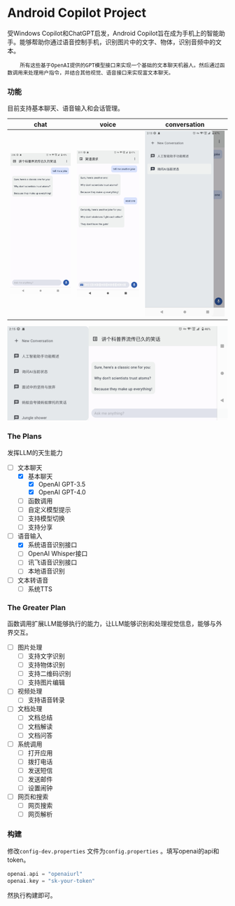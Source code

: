 # Android Copilot Project

受Windows Copilot和ChatGPT启发，Android Copilot旨在成为手机上的智能助手。能够帮助你通过语音控制手机，识别图片中的文字、物体，识别音频中的文本。

        所有这些基于OpenAI提供的GPT模型接口来实现一个基础的文本聊天机器人。然后通过函数调用来处理用户指令，并结合其他视觉、语音接口来实现富文本聊天。

### 功能

目前支持基本聊天、语音输入和会话管理。








|              chat              |              voice              |           conversation            |
|:------------------------------:|:-------------------------------:|:---------------------------------:|
| ![Untitled](art/text-chat.png) | ![Untitled](art/voice-chat.png) | ![Untitled](art/conversation.png) |

![Untitled](art/conversation-drawer.png)

### The Plans

发挥LLM的天生能力

- [ ]  文本聊天
    - [x]  基本聊天
        - [x]  OpenAI GPT-3.5
        - [x]  OpenAI GPT-4.0
    - [ ]  函数调用
    - [ ]  自定义模型提示
    - [ ]  支持模型切换
    - [ ]  支持分享
    
- [ ]  语音输入
    - [x]  系统语音识别接口
    - [ ]  OpenAI Whisper接口
    - [ ]  讯飞语音识别接口
    - [ ]  本地语音识别
    
- [ ]  文本转语音
    - [ ]  系统TTS

### The Greater Plan

函数调用扩展LLM能够执行的能力，让LLM能够识别和处理视觉信息，能够与外界交互。

- [ ]  图片处理
    - [ ]  支持文字识别
    - [ ]  支持物体识别
    - [ ]  支持二维码识别
    - [ ]  支持图片编辑

- [ ]  视频处理
    - [ ]  支持语音转录

- [ ]  文档处理
    - [ ]  文档总结
    - [ ]  文档解读
    - [ ]  文档问答

- [ ]  系统调用
    - [ ]  打开应用
    - [ ]  拨打电话
    - [ ]  发送短信
    - [ ]  发送邮件
    - [ ]  设置闹钟

- [ ]  网页和搜索
    - [ ]  网页搜索
    - [ ]  网页解析

### 构建

修改`config-dev.properties` 文件为`config.properties` 。填写openai的api和token。

```kotlin
openai.api = "openaiurl"
openai.key = "sk-your-token"
```

然执行构建即可。
